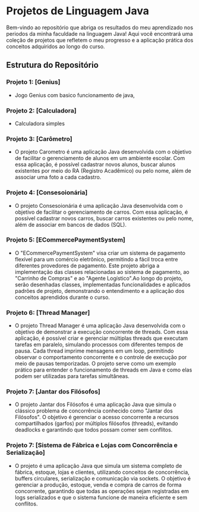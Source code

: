 # Projetos de Linguagem Java
Bem-vindo ao repositório que abriga os resultados do meu aprendizado nos periodos da minha faculdade na linguagem Java! Aqui você encontrará uma coleção de projetos que refletem o meu progresso e a aplicação prática dos conceitos adquiridos ao longo do curso.

## Estrutura do Repositório

### Projeto 1: [Genius]
- Jogo Genius com basico funcionamento de java,

### Projeto 2: [Calculadora]
- Calculadora simples

### Projeto 3: [Carômetro]
- O projeto Carometro é uma aplicação Java desenvolvida com o objetivo de facilitar o gerenciamento de alunos em um ambiente escolar. Com essa aplicação, é possível cadastrar novos alunos, buscar alunos existentes por meio do RA (Registro Acadêmico) ou pelo nome, além de associar uma foto a cada cadastro.

### Projeto 4: [Consesoionária]
- O projeto Consesoionária é uma aplicação Java desenvolvida com o objetivo de facilitar o gerenciamento de carros. Com essa aplicação, é possível cadastrar novos carros, buscar carros existentes  ou pelo nome, além de associar em bancos de dados (SQL).
  
### Projeto 5: [ECommercePaymentSystem]
- O "ECommercePaymentSystem" visa criar um sistema de pagamento flexível para um comércio eletrônico, permitindo a fácil troca entre diferentes provedores de pagamento. Este projeto abriga a implementação das classes relacionadas ao sistema de pagamento, ao "Carrinho de Compras" e ao "Agente Logístico".Ao longo do projeto, serão desenhadas classes, implementadas funcionalidades e aplicados padrões de projeto, demonstrando o entendimento e a aplicação dos conceitos aprendidos durante o curso.

### Projeto 6: [Thread Manager]
- O projeto Thread Manager é uma aplicação Java desenvolvida com o objetivo de demonstrar a execução concorrente de threads. Com essa aplicação, é possível criar e gerenciar múltiplas threads que executam tarefas em paralelo, simulando processos com diferentes tempos de pausa. Cada thread imprime mensagens em um loop, permitindo observar o comportamento concorrente e o controle de execução por meio de pausas temporizadas. O projeto serve como um exemplo prático para entender o funcionamento de threads em Java e como elas podem ser utilizadas para tarefas simultâneas.

### Projeto 7: [Jantar dos Filósofos]
- O projeto Jantar dos Filósofos é uma aplicação Java que simula o clássico problema de concorrência conhecido como "Jantar dos Filósofos". O objetivo é gerenciar o acesso concorrente a recursos compartilhados (garfos) por múltiplos filósofos (threads), evitando deadlocks e garantindo que todos possam comer sem conflitos.

### Projeto 7: [Sistema de Fábrica e Lojas com Concorrência e Serialização]
- O projeto é uma aplicação Java que simula um sistema completo de fábrica, estoque, lojas e clientes, utilizando conceitos de concorrência, buffers circulares, serialização e comunicação via sockets. O objetivo é gerenciar a produção, estoque, venda e compra de carros de forma concorrente, garantindo que todas as operações sejam registradas em logs serializados e que o sistema funcione de maneira eficiente e sem conflitos.

